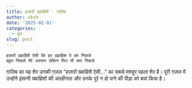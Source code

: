 ```yaml
---
title: हज़ारों ख़्वाहिशें - ग़ालिब
author: vksh
date: '2025-02-01'
categories:
  - gn
slug: post 
---
```


```
हज़ारों ख़्वाहिशें ऐसी कि हर ख़्वाहिश पे दम निकले
बहुत निकले मेरे अरमान लेकिन फिर भी कम निकले
```

ग़ालिब का यह शेर उनकी ग़ज़ल "हज़ारों ख़्वाहिशें ऐसी…" का सबसे मशहूर पहला शेर है। 
पूरी ग़ज़ल में उन्होंने इंसानी ख्वाहिशों की अंतहीनता और उनके पूरे न हो पाने की पीड़ा को बयां किया है।